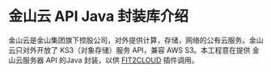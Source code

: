 # 金山云 API Java 封装库介绍

金山云是金山集团旗下控股公司，对外提供计算，存储，网络的公有云服务。金山云只对外开放了 KS3（对象存储）服务 API，兼容 AWS S3。本工程意在提供
金山云服务器 API 的Java 封装，以供 [FIT2CLOUD](http://www.fit2cloud.com) 插件调用。
